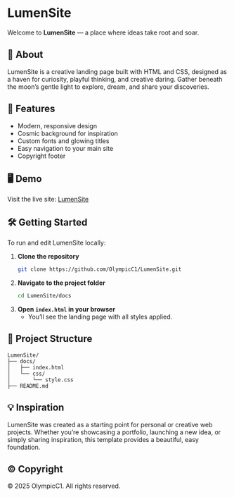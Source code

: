 # LumenSite

Welcome to **LumenSite** — a place where ideas take root and soar.

## 🌙 About

LumenSite is a creative landing page built with HTML and CSS, designed as a haven for curiosity, playful thinking, and creative daring. Gather beneath the moon’s gentle light to explore, dream, and share your discoveries.

## 🚀 Features

- Modern, responsive design
- Cosmic background for inspiration
- Custom fonts and glowing titles
- Easy navigation to your main site
- Copyright footer

## 🖥️ Demo

Visit the live site: [LumenSite](https://olympicc1.github.io/LumenSite/)

## 🛠️ Getting Started

To run and edit LumenSite locally:

1. **Clone the repository**
   ```bash
   git clone https://github.com/OlympicC1/LumenSite.git
   ```
2. **Navigate to the project folder**
   ```bash
   cd LumenSite/docs
   ```
3. **Open `index.html` in your browser**
   - You’ll see the landing page with all styles applied.

## 📁 Project Structure

```
LumenSite/
├── docs/
│   ├── index.html
│   └── css/
│       └── style.css
├── README.md
```

## 💡 Inspiration

LumenSite was created as a starting point for personal or creative web projects. Whether you’re showcasing a portfolio, launching a new idea, or simply sharing inspiration, this template provides a beautiful, easy foundation.

## ©️ Copyright

&copy; 2025 OlympicC1. All rights reserved.
